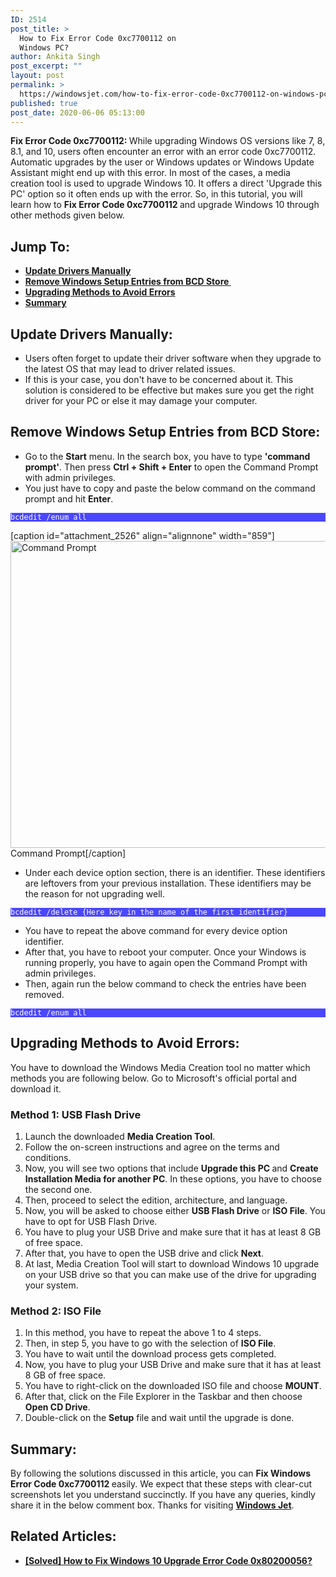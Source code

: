 ```yaml
---
ID: 2514
post_title: >
  How to Fix Error Code 0xc7700112 on
  Windows PC?
author: Ankita Singh
post_excerpt: ""
layout: post
permalink: >
  https://windowsjet.com/how-to-fix-error-code-0xc7700112-on-windows-pc-2514/
published: true
post_date: 2020-06-06 05:13:00
---
```

<strong><span class="dropcap dropcap1">F</span></strong><strong>ix Error Code 0xc7700112: </strong>While upgrading Windows OS versions like 7, 8, 8.1, and 10, users often encounter an error with an error code 0xc7700112. Automatic upgrades by the user or Windows updates or Windows Update Assistant might end up with this error. In most of the cases, a media creation tool is used to upgrade Windows 10. It offers a direct 'Upgrade this PC' option so it often ends up with the error. So, in this tutorial, you will learn how to <strong>Fix Error Code 0xc7700112 </strong>and upgrade Windows 10 through other methods given below.
<h2>Jump To:</h2>
<ul>
 	<li><strong><a href="#1">Update Drivers Manually</a></strong></li>
 	<li><strong><a href="#2">Remove Windows Setup Entries from BCD Store </a></strong></li>
 	<li><strong><a href="#3">Upgrading Methods to Avoid Errors</a></strong></li>
 	<li><strong><a href="#4">Summary</a></strong></li>
</ul>
<h2 id="1">Update Drivers Manually:</h2>
<ul>
 	<li>Users often forget to update their driver software when they upgrade to the latest OS that may lead to driver related issues.</li>
 	<li>If this is your case, you don't have to be concerned about it. This solution is considered to be effective but makes sure you get the right driver for your PC or else it may damage your computer.</li>
</ul>
<h2 id="2">Remove Windows Setup Entries from BCD Store:</h2>
<ul>
 	<li>Go to the <strong>Start</strong> menu. In the search box, you have to type <strong>'command prompt'</strong>. Then press <b>Ctrl + Shift + </b><strong>Enter</strong> to open the Command Prompt with admin privileges.</li>
 	<li>You just have to copy and paste the below command on the command prompt and hit <strong>Enter</strong>.</li>
</ul>
<p style="background: #4a47ff;"><code style="background: #4a47ff; color: white;">bcdedit /enum all</code></p>


[caption id="attachment_2526" align="alignnone" width="859"]<img class="size-full wp-image-2526" src="https://windowsjet.com/wp-content/uploads/2020/06/err1.png" alt="Command Prompt" width="859" height="491" /> Command Prompt[/caption]
<ul>
 	<li>Under each device option section, there is an identifier. These identifiers are leftovers from your previous installation. These identifiers may be the reason for not upgrading well. <span id="div-gpt-ad-thewindowsclub_com-medrectangle-3-0" class="ezoic-ad ezoic-adl ezfound" data-google-query-id="CIrV2pqt7OkCFUgnjwodC7MFGQ"></span></li>
</ul>
<p style="background: #4a47ff;"><code style="background: #4a47ff; color: white;">bcdedit /delete {Here key in the name of the first identifier}</code></p>

<ul>
 	<li>You have to repeat the above command for every device option identifier.</li>
 	<li>After that, you have to reboot your computer. Once your Windows is running properly, you have to again open the Command Prompt with admin privileges.</li>
 	<li>Then, again run the below command to check the entries have been removed.</li>
</ul>
<p style="background: #4a47ff;"><code style="background: #4a47ff; color: white;">bcdedit /enum all</code></p>

<h2 id="3">Upgrading Methods to Avoid Errors:</h2>
You have to download the Windows Media Creation tool no matter which methods you are following below. Go to Microsoft's official portal and download it.
<h3>Method 1: USB Flash Drive</h3>
<ol>
 	<li>Launch the downloaded <strong>Media Creation Tool</strong>.</li>
 	<li>Follow the on-screen instructions and agree on the terms and conditions.</li>
 	<li>Now, you will see two options that include <strong>Upgrade this PC </strong>and <strong>Create Installation Media for another PC</strong>. In these options, you have to choose the second one.</li>
 	<li>Then, proceed to select the edition, architecture, and language.</li>
 	<li>Now, you will be asked to choose either <strong>USB Flash Drive</strong> or <strong>ISO File</strong>. You have to opt for USB Flash Drive.</li>
 	<li>You have to plug your USB Drive and make sure that it has at least 8 GB of free space.</li>
 	<li>After that, you have to open the USB drive and click <strong>Next</strong>.</li>
 	<li>At last, Media Creation Tool will start to download Windows 10 upgrade on your USB drive so that you can make use of the drive for upgrading your system.</li>
</ol>
<h3>Method 2: ISO File</h3>
<ol>
 	<li>In this method, you have to repeat the above 1 to 4 steps.</li>
 	<li>Then, in step 5, you have to go with the selection of <strong>ISO File</strong>.</li>
 	<li>You have to wait until the download process gets completed.</li>
 	<li>Now, you have to plug your USB Drive and make sure that it has at least 8 GB of free space.</li>
 	<li>You have to right-click on the downloaded ISO file and choose <strong>MOUNT</strong>.</li>
 	<li>After that, click on the File Explorer in the Taskbar and then choose <strong>Open CD Drive</strong>.</li>
 	<li>Double-click on the <strong>Setup</strong> file and wait until the upgrade is done.</li>
</ol>
<h2 id="4">Summary:</h2>
By following the solutions discussed in this article, you can <strong>Fix Windows Error Code 0xc7700112 </strong>easily. We expect that these steps with clear-cut screenshots let you understand succinctly. If you have any queries, kindly share it in the below comment box. Thanks for visiting <a href="https://windowsjet.com/"><strong>Windows Jet</strong></a>.
<h2>Related Articles:</h2>
<ul>
 	<li><strong><a class="LinkSuggestion__Link-sc-1mdih4x-2 jZPuuT" href="https://windowsjet.com/solved-how-to-fix-windows-10-upgrade-error-code-0x80200056-2494/" target="_blank" rel="noopener noreferrer">[Solved] How to Fix Windows 10 Upgrade Error Code 0x80200056?</a></strong></li>
</ul>